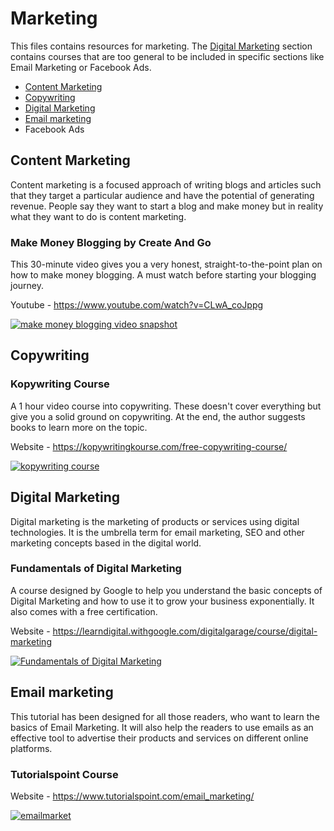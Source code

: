 # Marketing

This files contains resources for marketing. The [Digital Marketing](#digital-marketing) section contains courses that are too general to be included in specific sections like Email Marketing or Facebook Ads.

* [Content Marketing](#content-marketing)
* [Copywriting](#copywriting)
* [Digital Marketing](#digital-marketing)
* [Email marketing](#email-marketing)
* Facebook Ads


## Content Marketing

Content marketing is a focused approach of writing blogs and articles such that they target a particular audience and have the potential of generating revenue. People say they want to start a blog and make money but in reality what they want to do is content marketing.

### Make Money Blogging by Create And Go

This 30-minute video gives you a very honest, straight-to-the-point plan on how to make money blogging. A must watch before starting your blogging journey.

Youtube - https://www.youtube.com/watch?v=CLwA_coJppg

[![make money blogging video snapshot](https://user-images.githubusercontent.com/4047597/66146138-cbdfcc00-e629-11e9-929e-7cbb8f845c89.png)](https://www.youtube.com/watch?v=CLwA_coJppg)


## Copywriting

### Kopywriting Course

A 1 hour video course into copywriting. These doesn't cover everything but give you a solid ground on copywriting. At the end, the author suggests books to learn more on the topic.

Website - https://kopywritingkourse.com/free-copywriting-course/

[![kopywriting course](https://user-images.githubusercontent.com/4047597/66063349-cff3e700-e560-11e9-8c3c-06158840c223.png)](https://kopywritingkourse.com/free-copywriting-course/)


## Digital Marketing

Digital marketing is the marketing of products or services using digital technologies. It is the umbrella term for email marketing, SEO and other marketing concepts based in the digital world.

### Fundamentals of Digital Marketing

A course designed by Google to help you understand the basic concepts of Digital Marketing and how to use it to grow your business exponentially. It also comes with a free certification.

Website - https://learndigital.withgoogle.com/digitalgarage/course/digital-marketing

[![Fundamentals of Digital Marketing](https://user-images.githubusercontent.com/28767301/66247545-55cb8a00-e73b-11e9-9768-bc4ee3f2379a.png)](https://learndigital.withgoogle.com/digitalgarage/course/digital-marketing)


## Email marketing

This tutorial has been designed for all those readers, who want to learn the basics of Email Marketing. It will also help the readers to use emails as an effective tool to advertise their products and services on different online platforms.

### Tutorialspoint Course

Website - https://www.tutorialspoint.com/email_marketing/

[![emailmarket](https://user-images.githubusercontent.com/41269164/70084728-dcfe8680-1634-11ea-99b7-5399d262140f.PNG)](https://www.tutorialspoint.com/email_marketing/index.htm)